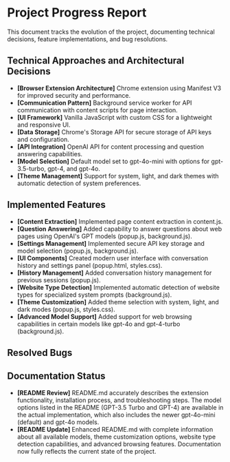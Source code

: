 # Project Progress Report
<!-- Project Progress Report to check and update for every query. -->
This document tracks the evolution of the project, documenting technical decisions, feature implementations, and bug resolutions.

## Technical Approaches and Architectural Decisions
<!-- Document all significant technical choices and architectural decisions (no timestamps) -->

<!--
DO NOT DELETE THESE EXAMPLES - They serve as a format guide

- **[Framework Selection]** Adopted [Framework Name] for [component] to improve [benefit].
- **[Architecture Pattern]** Implemented [pattern name] for [purpose] to enhance [benefit].
-->

- **[Browser Extension Architecture]** Chrome extension using Manifest V3 for improved security and performance.
- **[Communication Pattern]** Background service worker for API communication with content scripts for page interaction.
- **[UI Framework]** Vanilla JavaScript with custom CSS for a lightweight and responsive UI.
- **[Data Storage]** Chrome's Storage API for secure storage of API keys and configuration.
- **[API Integration]** OpenAI API for content processing and question answering capabilities.
- **[Model Selection]** Default model set to gpt-4o-mini with options for gpt-3.5-turbo, gpt-4, and gpt-4o.
- **[Theme Management]** Support for system, light, and dark themes with automatic detection of system preferences.

## Implemented Features
<!-- Track all completed features (no timestamps) -->

<!--
DO NOT DELETE THESE EXAMPLES - They serve as a format guide

- **[Feature Name]** Implemented [feature description] ([relevant-file.js], [another-file.js])
- **[Feature Name]** Added [feature description] with support for [capability] ([relevant-files])
-->

- **[Content Extraction]** Implemented page content extraction in content.js.
- **[Question Answering]** Added capability to answer questions about web pages using OpenAI's GPT models (popup.js, background.js).
- **[Settings Management]** Implemented secure API key storage and model selection (popup.js, background.js).
- **[UI Components]** Created modern user interface with conversation history and settings panel (popup.html, styles.css).
- **[History Management]** Added conversation history management for previous sessions (popup.js).
- **[Website Type Detection]** Implemented automatic detection of website types for specialized system prompts (background.js).
- **[Theme Customization]** Added theme selection with system, light, and dark modes (popup.js, styles.css).
- **[Advanced Model Support]** Added support for web browsing capabilities in certain models like gpt-4o and gpt-4-turbo (background.js).

## Resolved Bugs
<!-- Document fixed issues (no timestamps) -->

<!--
DO NOT DELETE THESE EXAMPLES - They serve as a format guide

- **[Bug ID/Description]** Fixed [issue description] in [file-name.js]
- **[Bug ID/Description]** Resolved [issue description] affecting [component/feature]
-->

## Documentation Status
- **[README Review]** README.md accurately describes the extension functionality, installation process, and troubleshooting steps. The model options listed in the README (GPT-3.5 Turbo and GPT-4) are available in the actual implementation, which also includes the newer gpt-4o-mini (default) and gpt-4o models.
- **[README Update]** Enhanced README.md with complete information about all available models, theme customization options, website type detection capabilities, and advanced browsing features. Documentation now fully reflects the current state of the project.